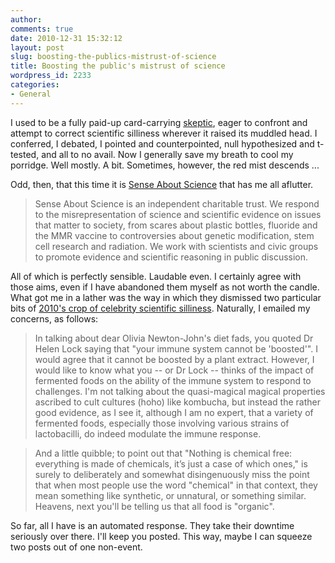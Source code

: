 ```yaml
---
author:
comments: true
date: 2010-12-31 15:32:12
layout: post
slug: boosting-the-publics-mistrust-of-science
title: Boosting the public's mistrust of science
wordpress_id: 2233
categories:
- General
---
```


I used to be a fully paid-up card-carrying [skeptic](http://en.wikipedia.org/wiki/Committee_for_Skeptical_Inquiry), eager to confront and attempt to correct scientific silliness wherever it raised its muddled head. I conferred, I debated, I pointed and counterpointed, null hypothesized and t-tested, and all to no avail. Now I generally save my breath to cool my porridge. Well mostly. A bit. Sometimes, however, the red mist descends ...

Odd, then, that this time it is [Sense About Science](http://www.senseaboutscience.org.uk/) that has me all aflutter.

> Sense About Science is an independent charitable trust. We respond to the misrepresentation of science and scientific evidence on issues that matter to society, from scares about plastic bottles, fluoride and the MMR vaccine to controversies about genetic modification, stem cell research and radiation. We work with scientists and civic groups to promote evidence and scientific reasoning in public discussion.

All of which is perfectly sensible. Laudable even. I certainly agree with those aims, even if I have abandoned them myself as not worth the candle. What got me in a lather was the way in which they dismissed two particular bits of [2010's crop of celebrity scientific silliness](http://www.senseaboutscience.org.uk/index.php/site/about/562). Naturally, I emailed my concerns, as follows:

> In talking about dear Olivia Newton-John's diet fads, you quoted Dr Helen Lock saying that "your immune system cannot be 'boosted'". I would agree that it cannot be boosted by a plant extract. However, I would like to know what you -- or Dr Lock -- thinks of the impact of fermented foods on the ability of the immune system to respond to challenges. I'm not talking about the quasi-magical magical properties ascribed to cult cultures (hoho) like kombucha, but instead the rather good evidence, as I see it, although I am no expert, that a variety of fermented foods, especially those involving various strains of lactobacilli, do indeed modulate the immune response.
> 
> 

> 
> And a little quibble; to point out that "Nothing is chemical free: everything is made of chemicals, it’s just a case of which ones," is surely to deliberately and somewhat disingenuously miss the point that when most people use the word "chemical" in that context, they mean something like synthetic, or unnatural, or something similar. Heavens, next you'll be telling us that all food is "organic".

So far, all I have is an automated response. They take their downtime seriously over there. I'll keep you posted. This way, maybe I can squeeze two posts out of one non-event.


